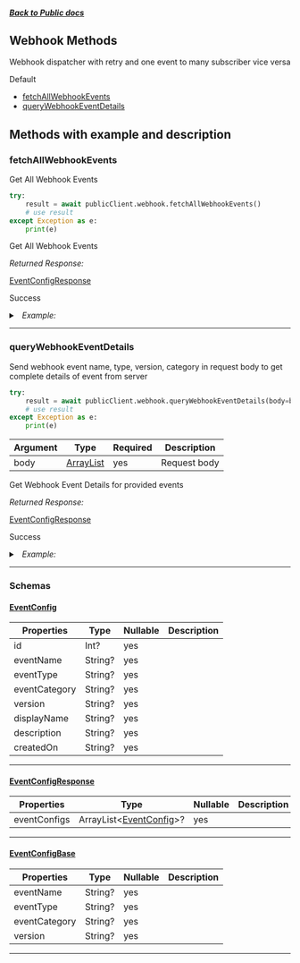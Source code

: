 



##### [Back to Public docs](./README.md)

## Webhook Methods
Webhook dispatcher with retry and one event to many subscriber vice versa

Default
* [fetchAllWebhookEvents](#fetchallwebhookevents)
* [queryWebhookEventDetails](#querywebhookeventdetails)




## Methods with example and description



### fetchAllWebhookEvents
Get All Webhook Events




```python
try:
    result = await publicClient.webhook.fetchAllWebhookEvents()
    # use result
except Exception as e:
    print(e)
```






Get All Webhook Events

*Returned Response:*




[EventConfigResponse](#EventConfigResponse)

Success




<details>
<summary><i>&nbsp; Example:</i></summary>

```json

```
</details>









---


### queryWebhookEventDetails
Send webhook event name, type, version, category in request body to get complete details of event from server




```python
try:
    result = await publicClient.webhook.queryWebhookEventDetails(body=body)
    # use result
except Exception as e:
    print(e)
```





| Argument  |  Type  | Required | Description |
| --------- | -----  | -------- | ----------- |
| body | [ArrayList<EventConfigBase>](#ArrayList<EventConfigBase>) | yes | Request body |


Get Webhook Event Details for provided events

*Returned Response:*




[EventConfigResponse](#EventConfigResponse)

Success




<details>
<summary><i>&nbsp; Example:</i></summary>

```json

```
</details>









---




### Schemas

 
 
 #### [EventConfig](#EventConfig)

 | Properties | Type | Nullable | Description |
 | ---------- | ---- | -------- | ----------- |
 | id | Int? |  yes  |  |
 | eventName | String? |  yes  |  |
 | eventType | String? |  yes  |  |
 | eventCategory | String? |  yes  |  |
 | version | String? |  yes  |  |
 | displayName | String? |  yes  |  |
 | description | String? |  yes  |  |
 | createdOn | String? |  yes  |  |

---


 
 
 #### [EventConfigResponse](#EventConfigResponse)

 | Properties | Type | Nullable | Description |
 | ---------- | ---- | -------- | ----------- |
 | eventConfigs | ArrayList<[EventConfig](#EventConfig)>? |  yes  |  |

---


 
 
 #### [EventConfigBase](#EventConfigBase)

 | Properties | Type | Nullable | Description |
 | ---------- | ---- | -------- | ----------- |
 | eventName | String? |  yes  |  |
 | eventType | String? |  yes  |  |
 | eventCategory | String? |  yes  |  |
 | version | String? |  yes  |  |

---




